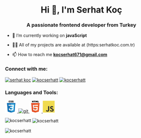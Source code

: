 <h1 align="center">Hi 👋, I'm Serhat Koç</h1>
<h3 align="center">A passionate frontend developer from Turkey</h3>

- 🔭 I’m currently working on **javaScript**

- 👨‍💻 All of my projects are available at (https:serhatkoc.com.tr)

- 📫 How to reach me **kocserhat671@gmail.com**

<h3 align="left">Connect with me:</h3>
<p align="left">
<a href="https://linkedin.com/in/kocserhatt" target="blank"><img align="center" src="https://raw.githubusercontent.com/rahuldkjain/github-profile-readme-generator/master/src/images/icons/Social/linked-in-alt.svg" alt="serhat koc" height="30" width="40" /></a>
<a href="https://instagram.com/koc.serhatt" target="blank"><img align="center" src="https://raw.githubusercontent.com/rahuldkjain/github-profile-readme-generator/master/src/images/icons/Social/instagram.svg" alt="kocserhatt" height="30" width="40" /></a>
<a href="https://www.youtube.com/c/serhat koç" target="blank"><img align="center" src="https://raw.githubusercontent.com/rahuldkjain/github-profile-readme-generator/master/src/images/icons/Social/youtube.svg" alt="kocserhatt" height="30" width="40" /></a>
</p>

<h3 align="left">Languages and Tools:</h3>
<p align="left"> <a href="https://www.w3schools.com/css/" target="_blank" rel="noreferrer"> <img src="https://raw.githubusercontent.com/devicons/devicon/master/icons/css3/css3-original-wordmark.svg" alt="css3" width="40" height="40"/> </a> <a href="https://git-scm.com/" target="_blank" rel="noreferrer"> <img src="https://www.vectorlogo.zone/logos/git-scm/git-scm-icon.svg" alt="git" width="40" height="40"/> </a> <a href="https://www.w3.org/html/" target="_blank" rel="noreferrer"> <img src="https://raw.githubusercontent.com/devicons/devicon/master/icons/html5/html5-original-wordmark.svg" alt="html5" width="40" height="40"/> </a> <a href="https://developer.mozilla.org/en-US/docs/Web/JavaScript" target="_blank" rel="noreferrer"> <img src="https://raw.githubusercontent.com/devicons/devicon/master/icons/javascript/javascript-original.svg" alt="javascript" width="40" height="40"/> </a> </p>

<p><img align="left" src="https://github-readme-stats.vercel.app/api/top-langs?username=kocserhatt&show_icons=true&locale=en&layout=compact" alt="kocserhatt" /></p>

<p>&nbsp;<img align="center" src="https://github-readme-stats.vercel.app/api?username=kocserhatt&show_icons=true&locale=en" alt="kocserhatt" /></p>

<p><img align="center" src="https://github-readme-streak-stats.herokuapp.com/?user=kocserhatt&" alt="kocserhatt" /></p>
